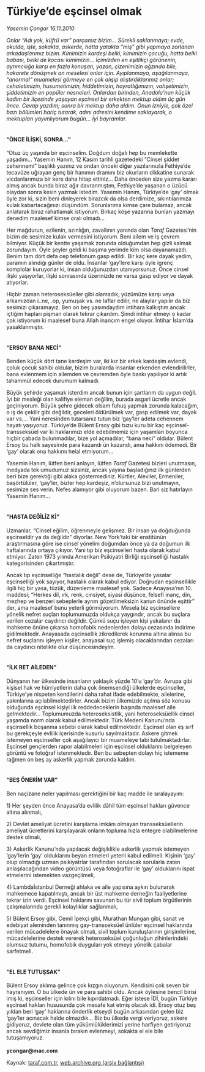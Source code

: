 # Türkiye’de eşcinsel olmak

*Yasemin Çongar 16.11.2010*

<div class="yazi"><p><i>Onlar “Adı yok, küfrü var” parçamız bizim… Sürekli saklanmaya; evde, okulda, işte, sokakta, askerde, hatta yatakta “miş” gibi yapmaya zorlanan arkadaşlarımız bizim. Kimimizin kardeşi belki, kimimizin çocuğu, hatta belki babası, belki de kocası kimimizin… İçimizden en eşitlikçi görünenin, ayrımcılığa karşı en fazla konuşan, yazan, çizenimizin ağzında bile, hakarete dönüşmek an meselesi onlar için. Ayıplanmaya, aşağılanmaya, “anormal” muamelesi görmeye en çok alışıp alıştırdıklarımız onlar; cehaletimizin, husumetimizin, hiddetimizin, hoyratlığımızın, vahşetimizin, şiddetimizin en popüler nesneleri. Onlardan birinden, Anadolu’nun küçük kadim bir ilçesinde yaşayan eşcinsel bir erkekten mektup aldım üç gün önce. Cevap yazdım; sonra bir mektup daha aldım. Onun izniyle, çok özel bazı bölümleri hariç tutarak, adını adresini kendime saklayarak, o mektupları yayımlıyorum bugün… İyi bayramlar.</i><i> </i></p>
<h4><br/>“ÖNCE İLİŞKİ, SONRA…”</h4>
<p>“Otuz üç yaşında bir eşcinselim. Doğdum doğalı hep bu memlekette yaşadım… Yasemin Hanım, 12 Kasım tarihli gazetedeki “Cinsel şiddet cehennemi” başlıklı yazınız ve ondan önceki diğer yazılarınızla Fethiye’de tecavüze uğrayan genç bir hanımın dramını biz okurların dikkatine sunarak vicdanlarımıza bir kere daha hitap ettiniz... Daha önceden size yazma kararı almış ancak bunda biraz ağır davranmıştım, Fethiye’de yaşanan o üzücü olaydan sonra kesin yazmak istedim. Yasemin Hanım, Türkiye’de ‘gay’ olmak öyle zor ki, sizin beni dinleyerek birazcık da olsa derdimize, sıkıntılarımıza kulak kabartacağınızı düşündüm. Sorunlarıma kimse çare bulamaz, ancak anlatarak biraz rahatlamak istiyorum. Birkaç köşe yazarına bunları yazmayı denedim maalesef kimse oralı olmadı…</p>
<p>Her mağdurun, ezilenin, azınlığın, zavallının yanında olan <i>Taraf </i>Gazetesi’nin bizim de sesimize kulak vermesini istiyorum. Beni ailem ve iş çevrem bilmiyor. Küçük bir kentte yaşamak zorunda olduğumdan hep gizli kalmak zorundayım. Öyle şeyler geldi ki başıma yerimde kim olsa dayanamazdı. Benim tam dört defa cep telefonum gasp edildi. Bir kaç kere dayak yedim, paramın alındığı günler de oldu. İnsanlar ‘gay’lere karşı öyle igrenç komplolar kuruyorlar ki, insan olduğunuzdan utanıyorsunuz. Önce cinsel ilişki yaşıyorlar, ilişki sonrasında üzerinizde ne varsa gasp ediyor ve dayak atıyorlar. </p>
<p>Hiçbir zaman heteroseksüeller gibi olamadık, yüzümüze karşı veya arkamızdan i..ne, .op, yumuşak vs. ne laflar edilir, ne alaylar yapılır da biz sesimizi çıkaramayız. Ben on beş yasımdaydım intihara kalkıştım ancak içtiğim hapları pişman olarak tekrar çıkardım. Şimdi intihar etmeyi o kadar çok istiyorum ki maalesef buna Allah inancım engel oluyor. İntihar İslam’da yasaklanmıştır.</p>
<h4><br/>“ERSOY BANA NECİ”</h4>
<p>Benden küçük dört tane kardeşim var, iki kız bir erkek kardeşim evlendi, çoluk çocuk sahibi oldular, bizim buralarda insanlar erkenden evlendirilirler, bana evlenmem için ailemden ve çevremden öyle baskı yapılıyor ki artık tahammül edecek durumum kalmadı.</p>
<p>Büyük şehirde yaşamak isterdim ancak bunun için şartlarım da uygun değil. İyi bir mesleği olan kalifiye eleman değilim, burada asgari ücretle ancak geçiniyorum. Büyük şehre gidecek olsam fuhuş yapmak zorunda kalacağım, o iş de çekilir gibi değildir, geceleri öldürülmek var, gasp edilmek var, dayak var vs.... Yani neresinden tutarsanız tutun biz ‘gay’ler adeta cehennem hayatı yaşıyoruz. Türkiye’de Bülent Ersoy gibi tuzu kuru bir kaç eşcinsel-transseksüel var ki haklarımızı elde edebilmemiz için yaşamları boyunca hiçbir çabada bulunmadılar, bize yol açmadılar, “bana neci” oldular. Bülent Ersoy bu halk sayesinde para kazandı ün kazandı, ama hakkını ödemedi. Bir ‘gay’ olarak ona hakkımı helal etmiyorum...</p>
<p>Yasemin Hanım, lütfen beni anlayın, lütfen <i>Taraf </i>Gazetesi bizleri unutmasın, medyada tek umudumuz sizsiniz, ancak yayına başladığınız ilk günlerden beri bize gerektiği gibi alaka göstermediniz. Kürtler, Aleviler, Ermeniler, başörtülüler, ‘gay’ler, bizler hep kardeşiz, n’olursunuz bizi unutmayın, sesimize ses verin. Nefes alamıyor gibi oluyorum bazen. Bari siz hatırlayın Yasemin Hanım...</p>
<h4><br/>“HASTA DEĞİLİZ Kİ”</h4>
<p>Uzmanlar, “Cinsel eğilim, öğrenmeyle gelişmez. Bir insan ya doğduğunda eşcinseldir ya da değildir” diyorlar. New York’taki bir enstitünün araştırmasına göre ise cinsel yönelim doğumdan önce ya da doğumun ilk haftalarında ortaya çıkıyor. Yani tıp biz eşcinselleri hasta olarak kabul etmiyor. Zaten 1973 yılında Amerikan Psikiyatri Birliği eşcinselliği hastalık kategorisinden çıkartmıştır. </p>
<p>Ancak tıp eşcinselliğe “hastalık değil” dese de, Türkiye’de yasalar eşcinselliği yok sayıyor, hastalık olarak kabul ediyor. Doğrudan eşcinsellikle ilgili hiç bir yasa, tüzük, düzenleme maalesef yok. Sadece Anayasa’nın 10. maddesi; “Herkes dil, ırk, renk, cinsiyet, siyasi düşünce, felsefi inanç, din, mezhep ve benzeri sebeplerle ayrım gözetilmeksizin kanun önünde eşittir” der, ama maalesef bunu yeterli görmüyorum. Mesela biz eşcinsellere yönelik nefret suçları toplumumuzda oldukça yaygındır, ancak bu suçlara verilen cezalar caydırıcı değildir. Çünkü suçu işleyen kişi yakalanır da mahkeme önüne çıkarsa homofobik nedenlerden dolayı cezasında indirime gidilmektedir. Anayasada eşcinsellik zikredilerek korunma altına alınsa bu nefret suçlarını işleyen kişiler, anayasal suç işlemiş olacaklarından cezaları da caydırıcı nitelikte olur düşüncesindeyim.</p>
<h4><br/>“İLK RET AİLEDEN”</h4>
<p>Dünyanın her ülkesinde insanların yaklaşık yüzde 10’u ‘gay’dır. Avrupa gibi kişisel hak ve hürriyetlerin daha çok önemsendiği ülkelerde eşcinseller, Türkiye’ye nispeten kendilerini daha rahat ifade edebilmekte, ailelerine, yakınlarına açılabilmektedirler. Ancak bizim ülkemizde açılma söz konusu olduğunda eşcinsel kişiyi ilk reddedeceklerin başında maalesef aile gelmektedir… Toplumumuzda heteroseksistlik, yani heteroseksüellik cinsel yaşamda norm olarak kabul edilmektedir. Türk Medeni Kanunu’nda eşcinsellik boşanma sebebi olarak kabul edilmektedir. Eşcinsel olan eş sırf bu gerekçeyle evlilik içerisinde kusurlu sayılmaktadır. Askere gitmek istemeyen eşcinseller çok aşağılayıcı bir muameleye tabi tutulmaktadırlar. Eşcinsel gençlerden rapor alabilmeleri için eşcinsel olduklarını belgeleyen görüntü ve fotoğraf istenmektedir. Ben bu sebepten dolayı hiç istememe rağmen on beş ay askerlik yapmak zorunda kaldım. </p>
<h4><br/>“BEŞ ÖNERİM VAR”</h4>
<p>Ben naçizane neler yapılması gerektiğini bir kaç madde ile sıralayayım:</p>
<p>1) Her şeyden önce Anayasa’da evlilik dâhil tüm eşcinsel hakları güvence altına alınmalı,</p>
<p>2) Devlet ameliyat ücretini karşılama imkânı olmayan transseksüellerin ameliyat ücretlerini karşılayarak onların topluma hızla entegre olabilmelerine destek olmalı,</p>
<p>3) Askerlik Kanunu’nda yapılacak değişiklikle askerlik yapmak istemeyen ‘gay’lerin ‘gay’ olduklarını beyan etmeleri yeterli kabul edilmeli. Kişinin ‘gay’ olup olmadığı uzman psikiyatrlar tarafından sorulacak sorularla zaten anlaşılacağından video görüntüsü veya fotoğraflar ile ‘gay’ olduklarını ispat etmelerini istemekten vazgeçilmeli,</p>
<p>4) Lambdaİstanbul Derneği ahlaka ve aile yapısına aykırı bulunarak mahkemece kapatılmıştı, ancak bir üst mahkeme derneğin faaliyetlerine tekrar izin verdi. Eşcinsel haklarını savunan bu tür sivil toplum örgütlerinin çalışmalarında gerekli kolaylıklar sağlanmalı,</p>
<p>5) Bülent Ersoy gibi, Cemil İpekçi gibi, Murathan Mungan gibi, sanat ve edebiyat aleminden tanınmış gay-transseksüel ünlüler eşcinsel haklarında verilen mücadelelere önayak olmalı, sivil toplum kuruluşlarının girişimlerine, mücadelelerine destek vererek heteroseksüel çoğunluğun zihinlerindeki olumsuz tutumu, homofobik duyguları yok etmeye yönelik çabalar sarfetmeli. </p>
<h4><br/>“EL ELE TUTUŞSAK”</h4>
<p>Bülent Ersoy aklıma gelince çok kızgın oluyorum. Kendisini çok seven bir hayranıyım. O bu ülkede ün ve para sahibi oldu. Ancak öylesine bencil birisi imiş ki, eşcinseller için kılını bile kıpırdatmadı. Eğer istese İDİ, bugün Türkiye eşcinsel hakları hususunda çok mesafe kat etmiş olacak idi. Ersoy otuz beş yıldan beri ‘gay’ haklarına önderlik etseydi bugün arkasından gelen biz ‘gay’ler acınacak halde olmazdık... Biz bu ülkede vergi veriyoruz, askere gidiyoruz, devlete olan tüm yükümlülüklerimizi yerine harfiyen getiriyoruz ancak sevdiğimiz insanla bırakın evlenmeyi, sokakta el ele bile tutuşamıyoruz.<br/><br/><b>ycongar@mac.com</b></p></div>

Kaynak: [taraf.com.tr](http://www.taraf.com.tr:80/yasemin-congar/makale-turkiye-de-escinsel-olmak.htm), [web.archive.org (arşiv bağlantısı)](http://web.archive.org/web/20101119070353/http://www.taraf.com.tr:80/yasemin-congar/makale-turkiye-de-escinsel-olmak.htm)
